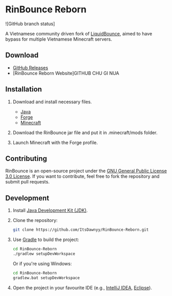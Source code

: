 # RinBounce Reborn

![GitHub branch status]

A Vietnamese community driven fork of [LiquidBounce](https://github.com/CCBlueX/LiquidBounce/tree/legacy), aimed to have bypass for multiple Vietnamese Minecraft servers.

## Download

- [GitHub Releases](https://github.com/rattermc/rinbounce69/releases/latest)
- [RinBounce Reborn Website]GITHUB CHU GI NUA

## Installation

1. Download and install necessary files.

   - [Java](https://java.com/download)
   - [Forge](https://files.minecraftforge.net/)
   - [Minecraft](https://www.minecraft.net/en-us/download)

2. Download the RinBounce jar file and put it in .minecraft/mods folder.

3. Launch Minecraft with the Forge profile.

## Contributing

RinBounce is an open-source project under the [GNU General Public License 3.0 License](https://www.gnu.org/licenses/gpl-3.0.html). If you want to contribute, feel free to fork the repository and submit pull requests.

## Development

1. Install [Java Development Kit (JDK)](https://azul.com/downloads/?package=jdk).
2. Clone the repository:

   ```bash
   git clone https://github.com/ItsDawnyy/RinBounce-Reborn.git
   ```

3. Use [Gradle](https://gradle.org/install/) to build the project:

   ```bash
   cd RinBounce-Reborn
   ./gradlew setupDevWorkspace
   ```

   Or if you're using Windows:

    ```bash
    cd RinBounce-Reborn
    gradlew.bat setupDevWorkspace
    ```

4. Open the project in your favourite IDE (e.g., [IntelliJ IDEA](https://www.jetbrains.com/idea/), [Eclipse](https://www.eclipse.org/)).

